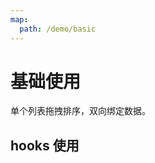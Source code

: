 ```yaml
---
map:
  path: /demo/basic
---
```


# 基础使用

单个列表拖拽排序，双向绑定数据。




## hooks 使用
<demo src="./hooks.vue"
title="hooks 使用"
desc="使用 hooks 完成拖拽排序">
</demo>


